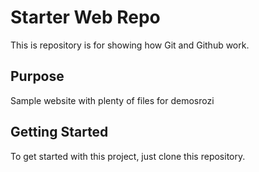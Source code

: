 # Starter Web Repo

This is repository is for showing how Git and Github work.

## Purpose

Sample website with plenty of files for demosrozi

## Getting Started

To get started with this project, just clone this repository.

